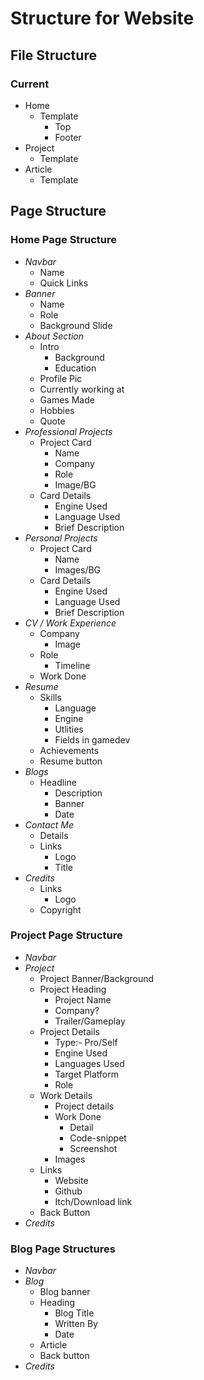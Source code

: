 # Structure for Website

## File Structure

### **Current**

- Home
  - Template
    - Top
    - Footer
- Project
  - Template
- Article
  - Template

## Page Structure

### **Home Page Structure**

- *Navbar*
  - Name
  - Quick Links
- *Banner*
  - Name
  - Role
  - Background Slide
- *About Section*
  - Intro
    - Background
    - Education
  - Profile Pic
  - Currently working at
  - Games Made
  - Hobbies
  - Quote
- *Professional Projects*
  - Project Card
    - Name
    - Company
    - Role
    - Image/BG
  - Card Details
    - Engine Used
    - Language Used
    - Brief Description
- *Personal Projects*
  - Project Card
    - Name
    - Images/BG
  - Card Details
    - Engine Used
    - Language Used
    - Brief Description
- *CV / Work Experience*
  - Company
    - Image
  - Role
    - Timeline
  - Work Done
- *Resume*
  - Skills
    - Language
    - Engine
    - Utlities
    - Fields in gamedev
  - Achievements
  - Resume button
- *Blogs*
  - Headline
    - Description
    - Banner
    - Date
- *Contact Me*
  - Details
  - Links
    - Logo
    - Title
- *Credits*
  - Links
    - Logo
  - Copyright

### **Project Page Structure**

- *Navbar*
- *Project*
  - Project Banner/Background
  - Project Heading
    - Project Name
    - Company?
    - Trailer/Gameplay
  - Project Details
    - Type:- Pro/Self
    - Engine Used
    - Languages Used
    - Target Platform
    - Role
  - Work Details
    - Project details
    - Work Done
      - Detail
      - Code-snippet
      - Screenshot
    - Images
  - Links
    - Website
    - Github
    - Itch/Download link
  - Back Button
- *Credits*

### **Blog Page Structure**s

- *Navbar*
- *Blog*
  - Blog banner
  - Heading
    - Blog Title
    - Written By
    - Date
  - Article
  - Back button
- *Credits*
